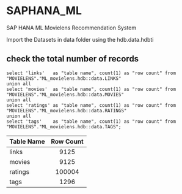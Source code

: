 # SAPHANA_ML
SAP HANA ML Movielens Recommendation System


Import the Datasets in data folder using the hdb.data.hdbti

## check the total number of records

```
select 'links'   as "table name", count(1) as "row count" from "MOVIELENS"."ML_movielens.hdb::data.LINKS"
union all
select 'movies'  as "table name", count(1) as "row count" from "MOVIELENS"."ML_movielens.hdb::data.MOVIES"
union all
select 'ratings' as "table name", count(1) as "row count" from "MOVIELENS"."ML_movielens.hdb::data.RATINGS"
union all
select 'tags'    as "table name", count(1) as "row count" from "MOVIELENS"."ML_movielens.hdb::data.TAGS";

```


| Table Name | Row Count |
| -----------|:---------:|
| links   | 9125   |
| movies  | 9125   |
| ratings | 100004 |
| tags    | 1296   |
